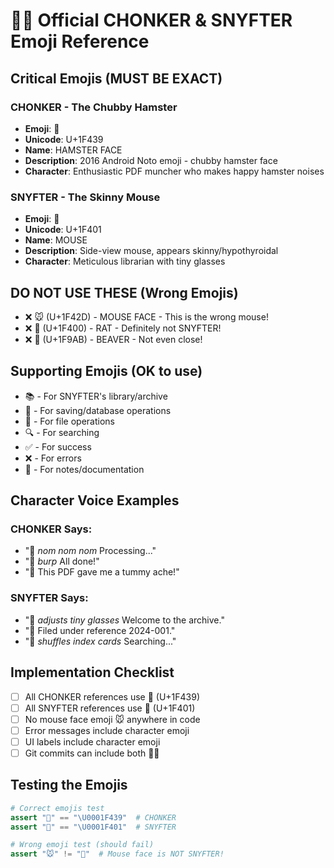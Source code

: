 # 🐹🐁 Official CHONKER & SNYFTER Emoji Reference

## Critical Emojis (MUST BE EXACT)

### CHONKER - The Chubby Hamster
- **Emoji**: 🐹
- **Unicode**: U+1F439
- **Name**: HAMSTER FACE
- **Description**: 2016 Android Noto emoji - chubby hamster face
- **Character**: Enthusiastic PDF muncher who makes happy hamster noises

### SNYFTER - The Skinny Mouse  
- **Emoji**: 🐁
- **Unicode**: U+1F401
- **Name**: MOUSE
- **Description**: Side-view mouse, appears skinny/hypothyroidal
- **Character**: Meticulous librarian with tiny glasses

## DO NOT USE THESE (Wrong Emojis)
- ❌ 🐭 (U+1F42D) - MOUSE FACE - This is the wrong mouse!
- ❌ 🐀 (U+1F400) - RAT - Definitely not SNYFTER!
- ❌ 🦫 (U+1F9AB) - BEAVER - Not even close!

## Supporting Emojis (OK to use)
- 📚 - For SNYFTER's library/archive
- 💾 - For saving/database operations
- 📂 - For file operations
- 🔍 - For searching
- ✅ - For success
- ❌ - For errors
- 📝 - For notes/documentation

## Character Voice Examples

### CHONKER Says:
- "🐹 *nom nom nom* Processing..."
- "🐹 *burp* All done!"
- "🐹 This PDF gave me a tummy ache!"

### SNYFTER Says:
- "🐁 *adjusts tiny glasses* Welcome to the archive."
- "🐁 Filed under reference 2024-001."
- "🐁 *shuffles index cards* Searching..."

## Implementation Checklist
- [ ] All CHONKER references use 🐹 (U+1F439)
- [ ] All SNYFTER references use 🐁 (U+1F401)
- [ ] No mouse face emoji 🐭 anywhere in code
- [ ] Error messages include character emoji
- [ ] UI labels include character emoji
- [ ] Git commits can include both 🐹🐁

## Testing the Emojis
```python
# Correct emojis test
assert "🐹" == "\U0001F439"  # CHONKER
assert "🐁" == "\U0001F401"  # SNYFTER

# Wrong emoji test (should fail)
assert "🐭" != "🐁"  # Mouse face is NOT SNYFTER!
```